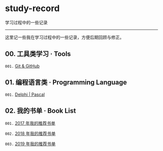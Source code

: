 # study-record
学习过程中的一些记录

---

这里记一些我在学习过程中的一些记录，方便后期回顾与修正。

## 00. 工具类学习 · Tools

`001.` [Git & GitHub](study_Git.md)

## 01. 编程语言类 · Programming Language

`001.` [Delphi | Pascal](/Delphi//README.md)

## 02. 我的书单 · Book List

`001.` [2017 年我的推荐书单](/Books//2017年我的推荐书单.md)

`002.` [2018 年我的推荐书单](/Books//2018年我的推荐书单.md)

`003.` [2019 年我的推荐书单](/Books//2019年我的推荐书单.md)
